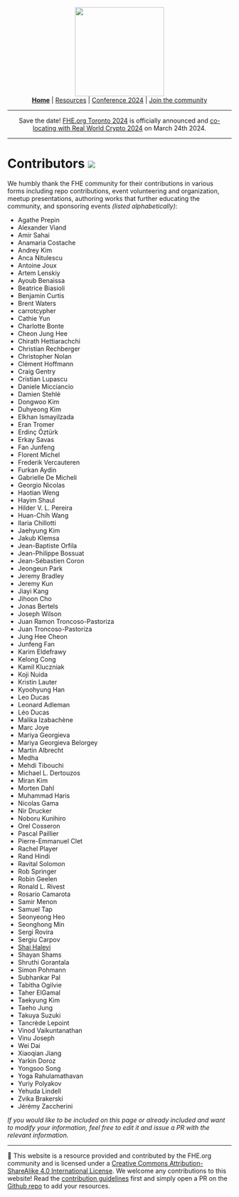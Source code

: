 <!-- Main header navigation -->
<p align="center">
  <img width="200" src="https://user-images.githubusercontent.com/5758427/180978488-db825482-5a58-4c7c-9589-c494a6f0be04.png"><br/>
  <a href="https://fhe-org.github.io"><b>Home</b></a> | <a href="https://fhe-org.github.io/resources">Resources</a> | <a href="https://fhe-org.github.io/conferences/conference-2024/">Conference 2024</a> | <a href="https://fhe-org.github.io/community">Join the community</a>
</p>
<hr/>
<!-- /Main header navigation -->


<p align="center">
Save the date! <a href="https://fhe-org.github.io/conferences/conference-2024/">FHE.org Toronto 2024</a> is officially announced and <a href="https://rwc.iacr.org/2024/colocated.php">co-locating with Real World Crypto 2024</a> on March 24th 2024.
</p>
<hr/>

# Contributors [<img src="https://img.shields.io/badge/Edit%20this%20page%20on-Github-lightgrey?style=flat-square">](https://github.com/FHE-org/fhe-org.github.io)

We humbly thank the FHE community for their contributions in various forms including repo contributions, event volunteering and organization, meetup presentations, authoring works that further educating the community, and sponsoring events <i>(listed alphabetically)</i>: 


* Agathe Prepin
* Alexander Viand
* Amir Sahai
* Anamaria Costache
* Andrey Kim
* Anca Nitulescu
* Antoine Joux
* Artem Lenskiy
* Ayoub Benaissa
* Beatrice Biasioli
* Benjamin Curtis
* Brent Waters
* carrotcypher
* Cathie Yun
* Charlotte Bonte
* Cheon Jung Hee
* Chirath Hettiarachchi
* Christian Rechberger
* Christopher Nolan
* Clément Hoffmann
* Craig Gentry
* Cristian Lupascu
* Daniele Micciancio
* Damien Stehlé
* Dongwoo Kim
* Duhyeong Kim
* Elkhan Ismayilzada
* Eran Tromer
* Erdinç Öztürk
* Erkay Savas
* Fan Junfeng
* Florent Michel
* Frederik Vercauteren
* Furkan Aydin
* Gabrielle De Micheli
* Georgio Nicolas
* Haotian Weng
* Hayim Shaul
* Hilder V. L. Pereira
* Huan-Chih Wang
* Ilaria Chillotti
* Jaehyung Kim
* Jakub Klemsa
* Jean-Baptiste Orfila
* Jean-Philippe Bossuat
* Jean-Sébastien Coron
* Jeongeun Park
* Jeremy Bradley
* Jeremy Kun
* Jiayi Kang
* Jihoon Cho
* Jonas Bertels
* Joseph Wilson
* Juan Ramon Troncoso-Pastoriza
* Juan Troncoso-Pastoriza
* Jung Hee Cheon
* Junfeng Fan
* Karim Eldefrawy
* Kelong Cong
* Kamil Kluczniak
* Koji Nuida
* Kristin Lauter
* Kyoohyung Han
* Leo Ducas
* Leonard Adleman
* Léo Ducas
* Malika Izabachène
* Marc Joye
* Mariya Georgieva
* Mariya Georgieva Belorgey
* Martin Albrecht
* Medha
* Mehdi Tibouchi
* Michael L. Dertouzos
* Miran Kim
* Morten Dahl
* Muhammad Haris
* Nicolas Gama
* Nir Drucker
* Noboru Kunihiro
* Orel Cosseron
* Pascal Paillier
* Pierre-Emmanuel Clet
* Rachel Player
* Rand Hindi
* Ravital Solomon
* Rob Springer
* Robin Geelen
* Ronald L. Rivest
* Rosario Camarota
* Samir Menon
* Samuel Tap
* Seonyeong Heo
* Seonghong Min
* Sergi Rovira
* Sergiu Carpov
* <a href="https://shaih.github.io/">Shai Halevi</a>
* Shayan Shams
* Shruthi Gorantala
* Simon Pohmann
* Subhankar Pal
* Tabitha Ogilvie
* Taher ElGamal
* Taekyung Kim
* Taeho Jung
* Takuya Suzuki
* Tancrède Lepoint
* Vinod Vaikuntanathan
* Vinu Joseph
* Wei Dai
* Xiaoqian Jiang
* Yarkin Doroz
* Yongsoo Song
* Yoga Rahulamathavan
* Yuriy Polyakov
* Yehuda Lindell
* Zvika Brakerski
* Jérémy Zaccherini

<i>If you would like to be included on this page or already included and want to modify your information, feel free to edit it and issue a PR with the relevant information.</i>

<!--- Footer --->
<hr/>
💙 This website is a resource provided and contributed by the FHE.org community and is licensed under a <a rel="license" href="http://creativecommons.org/licenses/by-sa/4.0/">Creative Commons Attribution-ShareAlike 4.0 International License</a>. We welcome any contributions to this website! Read the <a href="https://fhe-org.github.io/contrib">contribution guidelines</a> first and simply open a PR on the <a href="https://github.com/fhe-org/fhe-org">Github repo</a> to add your resources.
